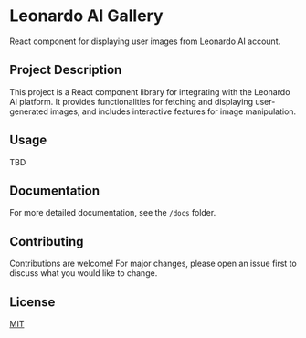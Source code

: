 # Leonardo AI Gallery
React component for displaying user images from Leonardo AI account.

## Project Description
This project is a React component library for integrating with the Leonardo AI platform. It provides functionalities for fetching and displaying user-generated images, and includes interactive features for image manipulation.

## Usage
TBD

## Documentation
For more detailed documentation, see the `/docs` folder.

## Contributing
Contributions are welcome! For major changes, please open an issue first to discuss what you would like to change.

## License
[MIT](LICENSE)
